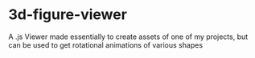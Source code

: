 # 3d-figure-viewer
A .js Viewer made essentially to create assets of one of my projects, but can be used to get rotational animations of various shapes
